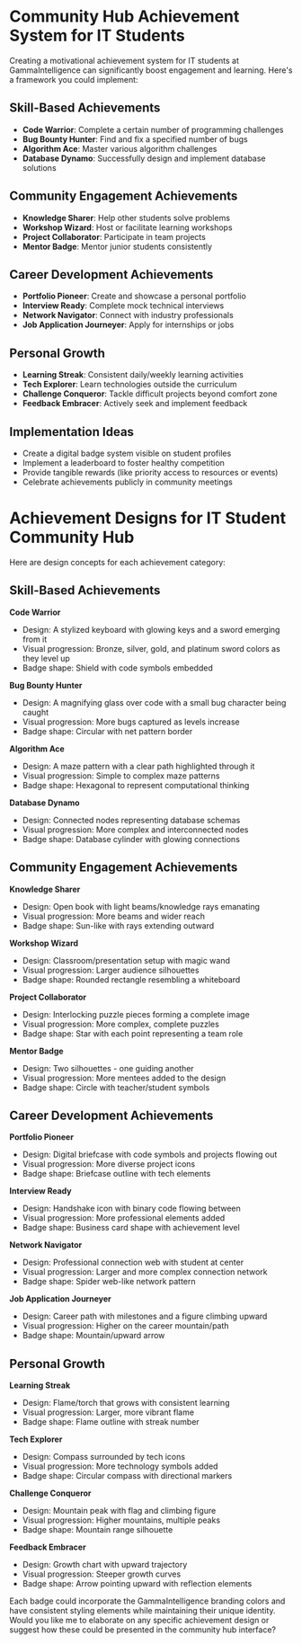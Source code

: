 
# Community Hub Achievement System for IT Students

Creating a motivational achievement system for IT students at GammaIntelligence can significantly boost engagement and learning. Here's a framework you could implement:

## Skill-Based Achievements

- **Code Warrior**: Complete a certain number of programming challenges
- **Bug Bounty Hunter**: Find and fix a specified number of bugs
- **Algorithm Ace**: Master various algorithm challenges
- **Database Dynamo**: Successfully design and implement database solutions

## Community Engagement Achievements

- **Knowledge Sharer**: Help other students solve problems
- **Workshop Wizard**: Host or facilitate learning workshops
- **Project Collaborator**: Participate in team projects
- **Mentor Badge**: Mentor junior students consistently

## Career Development Achievements

- **Portfolio Pioneer**: Create and showcase a personal portfolio
- **Interview Ready**: Complete mock technical interviews
- **Network Navigator**: Connect with industry professionals
- **Job Application Journeyer**: Apply for internships or jobs

## Personal Growth

- **Learning Streak**: Consistent daily/weekly learning activities
- **Tech Explorer**: Learn technologies outside the curriculum
- **Challenge Conqueror**: Tackle difficult projects beyond comfort zone
- **Feedback Embracer**: Actively seek and implement feedback

## Implementation Ideas

- Create a digital badge system visible on student profiles
- Implement a leaderboard to foster healthy competition
- Provide tangible rewards (like priority access to resources or events)
- Celebrate achievements publicly in community meetings


# Achievement Designs for IT Student Community Hub

Here are design concepts for each achievement category:

## Skill-Based Achievements

**Code Warrior**

- Design: A stylized keyboard with glowing keys and a sword emerging from it
- Visual progression: Bronze, silver, gold, and platinum sword colors as they level up
- Badge shape: Shield with code symbols embedded

**Bug Bounty Hunter**

- Design: A magnifying glass over code with a small bug character being caught
- Visual progression: More bugs captured as levels increase
- Badge shape: Circular with net pattern border

**Algorithm Ace**

- Design: A maze pattern with a clear path highlighted through it
- Visual progression: Simple to complex maze patterns
- Badge shape: Hexagonal to represent computational thinking

**Database Dynamo**

- Design: Connected nodes representing database schemas
- Visual progression: More complex and interconnected nodes
- Badge shape: Database cylinder with glowing connections

## Community Engagement Achievements

**Knowledge Sharer**

- Design: Open book with light beams/knowledge rays emanating
- Visual progression: More beams and wider reach
- Badge shape: Sun-like with rays extending outward

**Workshop Wizard**

- Design: Classroom/presentation setup with magic wand
- Visual progression: Larger audience silhouettes
- Badge shape: Rounded rectangle resembling a whiteboard

**Project Collaborator**

- Design: Interlocking puzzle pieces forming a complete image
- Visual progression: More complex, complete puzzles
- Badge shape: Star with each point representing a team role

**Mentor Badge**

- Design: Two silhouettes - one guiding another
- Visual progression: More mentees added to the design
- Badge shape: Circle with teacher/student symbols

## Career Development Achievements

**Portfolio Pioneer**

- Design: Digital briefcase with code symbols and projects flowing out
- Visual progression: More diverse project icons
- Badge shape: Briefcase outline with tech elements

**Interview Ready**

- Design: Handshake icon with binary code flowing between
- Visual progression: More professional elements added
- Badge shape: Business card shape with achievement level

**Network Navigator**

- Design: Professional connection web with student at center
- Visual progression: Larger and more complex connection network
- Badge shape: Spider web-like network pattern

**Job Application Journeyer**

- Design: Career path with milestones and a figure climbing upward
- Visual progression: Higher on the career mountain/path
- Badge shape: Mountain/upward arrow

## Personal Growth

**Learning Streak**

- Design: Flame/torch that grows with consistent learning
- Visual progression: Larger, more vibrant flame
- Badge shape: Flame outline with streak number

**Tech Explorer**

- Design: Compass surrounded by tech icons
- Visual progression: More technology symbols added
- Badge shape: Circular compass with directional markers

**Challenge Conqueror**

- Design: Mountain peak with flag and climbing figure
- Visual progression: Higher mountains, multiple peaks
- Badge shape: Mountain range silhouette

**Feedback Embracer**

- Design: Growth chart with upward trajectory
- Visual progression: Steeper growth curves
- Badge shape: Arrow pointing upward with reflection elements

Each badge could incorporate the GammaIntelligence branding colors and have consistent styling elements while maintaining their unique identity. Would you like me to elaborate on any specific achievement design or suggest how these could be presented in the community hub interface?
